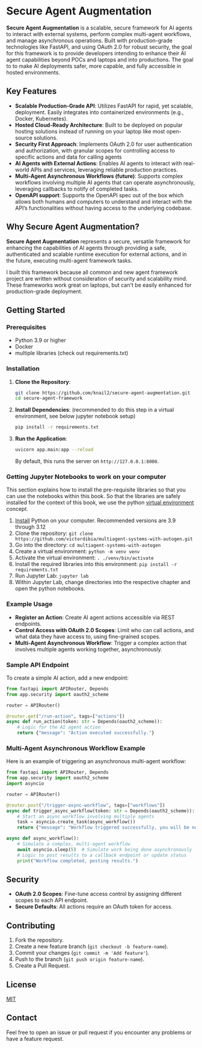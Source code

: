 # Secure Agent Augmentation

**Secure Agent Augmentation** is a scalable, secure framework for AI agents to interact with external systems, perform complex multi-agent workflows, and manage asynchronous operations. Built with production-grade technologies like FastAPI, and using OAuth 2.0 for robust security, the goal for this framework is to provide developers intending to enhance their AI agent capabilities beyond POCs and laptops and into productions. The goal to to make AI deployments safer, more capable, and fully accessible in hosted environments.

## Key Features

- **Scalable Production-Grade API**: Utilizes FastAPI for rapid, yet scalable, deployment. Easily integrates into containerized environments (e.g., Docker, Kubernetes).
- **Hosted Cloud-Ready Architecture**: Built to be deployed on popular hosting solutions instead of running on your laptop like most open-source solutions.
- **Security First Approach**: Implements OAuth 2.0 for user authentication and authorization, with granular scopes for controlling access to specific actions and data for calling agents
- **AI Agents with External Actions**: Enables AI agents to interact with real-world APIs and services, leveraging reliable production practices.
- **Multi-Agent Asynchronous Workflows (future)**: Supports complex workflows involving multiple AI agents that can operate asynchronously, leveraging callbacks to notify of completed tasks.
- **OpenAPI support**: Supports the OpenAPI spec out of the box which allows both humans and computers to understand and interact with the API’s functionalities without having access to the underlying codebase.

## Why Secure Agent Augmentation?

**Secure Agent Augmentation** represents a secure, versatile framework for enhancing the capabilities of AI agents through providing a safe, authenticated and scalable runtime execution for external actions, and in the future, executing multi-agent framework tasks. 

I built this framework because all common and new agent framework project are written without consideration of security and scalability mind. These frameworks work great on laptops, but can't be easily enhanced for production-grade deployment.


## Getting Started

### Prerequisites
- Python 3.9 or higher
- Docker
- multiple libraries (check out requirements.txt)

### Installation

1. **Clone the Repository**:
   ```bash
   git clone https://github.com/knail2/secure-agent-augmentation.git
   cd secure-agent-framework
   ```

2. **Install Dependencies**: (recommended to do this step in a virtual environment, see below jupyter notebook setup)
   ```bash
   pip install -r requirements.txt
   ```

3. **Run the Application**:
   ```bash
   uvicorn app.main:app --reload
   ```
   By default, this runs the server on `http://127.0.0.1:8000`.


### Getting Jupyter Notebooks to work on your computer

This section explains how to install the pre-requisite libraries so that you can use the notebooks within this book. So that the libraries are safely installed for the context of this book, we use the python [virtual environment](https://docs.python.org/3/library/venv.html) concept.



1. [Install](https://www.python.org/downloads/) Python on your computer. Recommended versions are 3.9 through 3.12
2. Clone the repository: `git clone https://github.com/victordibia/multiagent-systems-with-autogen.git`
3. Go into the directory: `cd multiagent-systems-with-autogen`
4. Create a virtual environment: `python -m venv venv`
5. Activate the virtual environment: `. ./venv/bin/activate` 
6. Install the required libraries into this environment: `pip install -r requirements.txt`
7. Run Jupyter Lab: `jupyter lab`
8. Within Jupyter Lab, change directories into the respective chapter and open the python notebooks.


### Example Usage

- **Register an Action**: Create AI agent actions accessible via REST endpoints.
- **Control Access with OAuth 2.0 Scopes**: Limit who can call actions, and what data they have access to, using fine-grained scopes.
- **Multi-Agent Asynchronous Workflow**: Trigger a complex action that involves multiple agents working together, asynchronously.

### Sample API Endpoint

To create a simple AI action, add a new endpoint:

```python
from fastapi import APIRouter, Depends
from app.security import oauth2_scheme

router = APIRouter()

@router.get("/run-action", tags=["actions"])
async def run_action(token: str = Depends(oauth2_scheme)):
    # Logic for the AI agent action
    return {"message": "Action executed successfully."}
```

### Multi-Agent Asynchronous Workflow Example

Here is an example of triggering an asynchronous multi-agent workflow:

```python
from fastapi import APIRouter, Depends
from app.security import oauth2_scheme
import asyncio

router = APIRouter()

@router.post("/trigger-async-workflow", tags=["workflows"])
async def trigger_async_workflow(token: str = Depends(oauth2_scheme)):
    # Start an async workflow involving multiple agents
    task = asyncio.create_task(async_workflow())
    return {"message": "Workflow triggered successfully, you will be notified upon completion."}

async def async_workflow():
    # Simulate a complex, multi-agent workflow
    await asyncio.sleep(5)  # Simulate work being done asynchronously
    # Logic to post results to a callback endpoint or update status
    print("Workflow completed, posting results.")
```

## Security
- **OAuth 2.0 Scopes**: Fine-tune access control by assigning different scopes to each API endpoint.
- **Secure Defaults**: All actions require an OAuth token for access.

## Contributing

1. Fork the repository.
2. Create a new feature branch (`git checkout -b feature-name`).
3. Commit your changes (`git commit -m 'Add feature'`).
4. Push to the branch (`git push origin feature-name`).
5. Create a Pull Request.

## License
[MIT](LICENSE)

## Contact
Feel free to open an issue or pull request if you encounter any problems or have a feature request.
